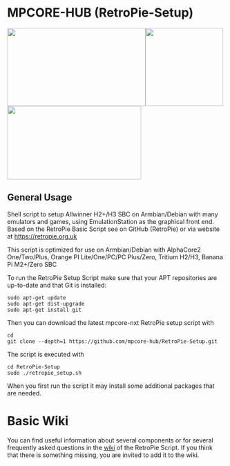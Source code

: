 MPCORE-HUB (RetroPie-Setup)
========================

<img src="https://raw.githubusercontent.com/mpcore-hub/RetroPie-Setup/nxt-legacy/scriptmodules/supplementary/mpcore/splashscreens/mpnxt-splashscreen.png" width="320" height="180"><img src="https://raw.githubusercontent.com/mpcore-hub/RetroPie-Setup/nxt-legacy/scriptmodules/supplementary/retropiemenu/icons_nes/mpcore.png" width="180" height="180"><img src="https://raw.githubusercontent.com/mpcore-hub/RetroPie-Setup/nxt-legacy/scriptmodules/supplementary/mpcore/tekcommand_png/configs/nes/launching.png" width="310" height="170">

## General Usage


Shell script to setup Allwinner H2+/H3 SBC on Armbian/Debian with many emulators and games, using EmulationStation as the graphical front end. Based on the RetroPie Basic Script see on GitHub (RetroPie) or via website at https://retropie.org.uk

This script is optimized for use on Armbian/Debian with AlphaCore2 One/Two/Plus, Orange PI Lite/One/PC/PC Plus/Zero, Tritium H2/H3, Banana Pi M2+/Zero SBC

To run the RetroPie Setup Script make sure that your APT repositories are up-to-date and that Git is installed:

```shell
sudo apt-get update
sudo apt-get dist-upgrade
sudo apt-get install git
```

Then you can download the latest mpcore-nxt RetroPie setup script with

```shell
cd
git clone --depth=1 https://github.com/mpcore-hub/RetroPie-Setup.git
```

The script is executed with 

```shell
cd RetroPie-Setup
sudo ./retropie_setup.sh
```

When you first run the script it may install some additional packages that are needed.


# Basic Wiki


You can find useful information about several components or for several frequently asked questions in the [wiki](https://github.com/RetroPie/RetroPie-Setup/wiki) of the RetroPie Script. If you think that there is something missing, you are invited to add it to the wiki.
